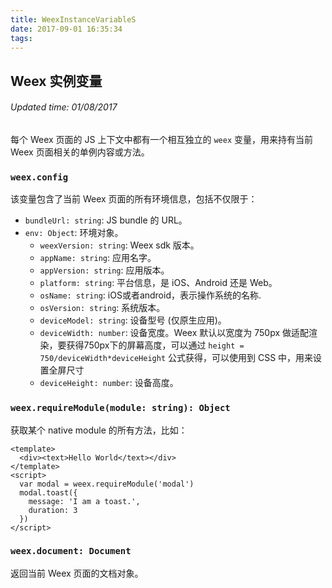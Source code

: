 ```yaml
---
title: WeexInstanceVariableS
date: 2017-09-01 16:35:34
tags:
---
```


## Weex 实例变量
###### Updated time: 01/08/2017
每个 Weex 页面的 JS 上下文中都有一个相互独立的 `weex` 变量，用来持有当前 Weex 页面相关的单例内容或方法。

### `weex.config`
该变量包含了当前 Weex 页面的所有环境信息，包括不仅限于：

* `bundleUrl: string`: JS bundle 的 URL。
* `env: Object`: 环境对象。
  * `weexVersion: string`: Weex sdk 版本。
  * `appName: string`: 应用名字。
  * `appVersion: string`: 应用版本。
  * `platform: string`: 平台信息，是 iOS、Android 还是 Web。
  * `osName: string`: iOS或者android，表示操作系统的名称.
  * `osVersion: string`: 系统版本。
  * `deviceModel: string`: 设备型号 (仅原生应用)。
  * `deviceWidth: number`: 设备宽度。Weex 默认以宽度为 750px 做适配渲染，要获得750px下的屏幕高度，可以通过 `height = 750/deviceWidth*deviceHeight` 公式获得，可以使用到 CSS 中，用来设置全屏尺寸
  * `deviceHeight: number`: 设备高度。

### `weex.requireModule(module: string): Object`
获取某个 native module 的所有方法，比如：
```
<template>
  <div><text>Hello World</text></div>
</template>
<script>
  var modal = weex.requireModule('modal')
  modal.toast({
    message: 'I am a toast.',
    duration: 3
  })
</script>
```

### `weex.document: Document`
返回当前 Weex 页面的文档对象。